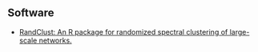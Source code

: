 ## Software

<ul style="margin:0px 0 5px;">
   <li><a href="[https://arxiv.org/abs/2306.15709](https://github.com/XiaoGuo-stat/RandClust)"><autocolor>RandClust: An R package for randomized spectral clustering of large-scale networks.  
</autocolor></a></li>
</ul>



